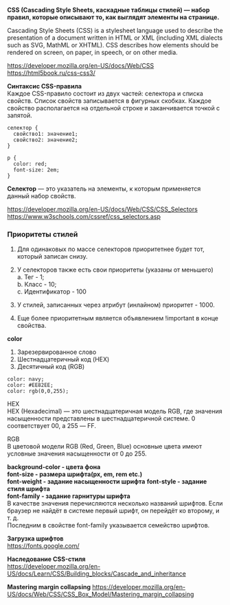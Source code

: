 **CSS (Cascading Style Sheets, каскадные таблицы стилей) — набор правил, которые описывают то, как выглядят элементы на странице.**  

Cascading Style Sheets (CSS) is a stylesheet language used to describe the presentation of a document written in HTML or XML (including XML dialects such as SVG, MathML or XHTML). CSS describes how elements should be rendered on screen, on paper, in speech, or on other media.

https://developer.mozilla.org/en-US/docs/Web/CSS
https://html5book.ru/css-css3/

**Синтаксис CSS-правила**  
Каждое CSS-правило состоит из двух частей: селектора и списка свойств. 
Список свойств записывается в фигурных скобках. 
Каждое свойство располагается на отдельной строке и заканчивается точкой с запятой.

```
селектор {
  свойство1: значение1;
  свойство2: значение2;
}

p {
  color: red;
  font-size: 2em;
}

```

**Селектор** — это указатель на элементы, к которым применяется данный набор свойств.  

https://developer.mozilla.org/en-US/docs/Web/CSS/CSS_Selectors  
https://www.w3schools.com/cssref/css_selectors.asp

### Приоритеты стилей  
  
1. Для одинаковых по массе селекторов приоритетнее будет тот, который записан снизу.    
2. У селекторов также есть свои приоритеты (указаны от меньшего)  
  a. Тег - 1;  
  b. Класс - 10;  
  c. Идентификатор - 100
  
3. У стилей, записанных через атрибут (инлайном) приоритет - 1000.  
4. Еще более приоритетным является объявлением !important в конце свойства.

**color**

1. Зарезервированное слово   
2. Шестнадцатеричный код (HEX) 
3. Десятичный код (RGB) 
```
color: navy;
color: #EE82EE;  
color: rgb(0,0,255);
```

HEX  
HEX (Hexadecimal) — это шестнадцатеричная модель RGB, где значения насыщенности представлены в шестнадцатеричной системе. 0 соответствует 00, а 255 — FF.

RGB  
В цветовой модели RGB (Red, Green, Blue) основные цвета имеют условные значения насыщенности от 0 до 255.

**background-color - цвета фона**  
**font-size - размера шрифта(px, em, rem etc.)**  
**font-weight - заданиe насыщенности шрифта**
**font-style - заданиe стиля шрифта**  
**font-family - заданиe гарнитуры шрифта**  
В качестве значения перечисляются несколько названий шрифтов. Если браузер не найдёт в системе первый шрифт, он перейдёт ко второму, и т. д.  
Последним в свойстве font-family указывается семейство шрифтов.

**Загрузка шрифтов**  
https://fonts.google.com/

**Наследование CSS-стиля**  
https://developer.mozilla.org/en-US/docs/Learn/CSS/Building_blocks/Cascade_and_inheritance

**Mastering margin collapsing**
https://developer.mozilla.org/en-US/docs/Web/CSS/CSS_Box_Model/Mastering_margin_collapsing